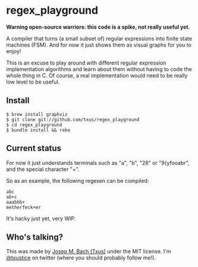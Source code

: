 # regex_playground

__Warning open-source warriors: this code is a spike, not really useful yet.__

A compiler that turns (a small subset of) regular expressions into finite
state machines (FSM). And for now it just shows them as visual graphs for you
to enjoy!

This is an excuse to play around with different regular expression
implementation algorithms and learn about them without having to code the whole
thing in C. Of course, a real implementation would need to be really low level
to be useful.

## Install

    $ brew install graphviz
    $ git clone git://github.com/txus/regex_playground
    $ cd regex_playground
    $ bundle install && rake

## Current status

For now it just understands terminals such as "a", "b", "28" or "9{yfooabr",
and the special character "+".

So as an example, the following regexen can be compiled:

    abc
    ab+c
    aaabbb+
    metherfeck+er

It's hacky just yet, very WIP.

## Who's talking?

This was made by [Josep M. Bach (Txus)](http://txustice.me) under the MIT
license. I'm [@txustice](http://twitter.com/txustice) on twitter (where you
should probably follow me!).
